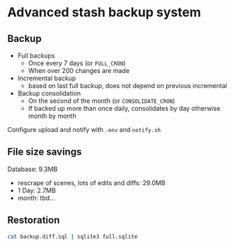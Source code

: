 # Advanced stash backup system

## Backup

- Full backups
  - Once every 7 days (or `FULL_CRON`)
  - When over 200 changes are made
- Incremental backup
  - based on last full backup, does not depend on previous incremental
- Backup consolidation
  - On the second of the month (or `CONSOLIDATE_CRON`)
  - If backed up more than once daily, consolidates by day otherwise month by month

Configure upload and notify with `.env` and `notify.sh`

## File size savings
Database: 9.3MB
- rescrape of scenes, lots of edits and diffs: 29.0MB
- 1 Day: 2.7MB
- month: tbd...

## Restoration
```bash
cat backup.diff.sql | sqlite3 full.sqlite
```